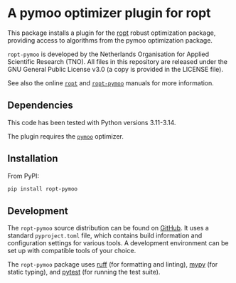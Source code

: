 # A pymoo optimizer plugin for ropt
This package installs a plugin for the [ropt](https://github.com/tno-ropt/ropt)
robust optimization package, providing access to algorithms from the pymoo
optimization package.

`ropt-pymoo` is developed by the Netherlands Organisation for Applied Scientific
Research (TNO). All files in this repository are released under the GNU General
Public License v3.0 (a copy is provided in the LICENSE file).

See also the online [`ropt`](https://tno-ropt.github.io/ropt/) and
[`ropt-pymoo`](https://tno-ropt.github.io/ropt-pymoo/) manuals for more
information.


## Dependencies
This code has been tested with Python versions 3.11-3.14.

The plugin requires the [`pymoo`](https://pymoo.org/) optimizer.


## Installation
From PyPI:
```bash
pip install ropt-pymoo
```


## Development
The `ropt-pymoo` source distribution can be found on
[GitHub](https://github.com/tno-ropt/ropt-pymoo). It uses a standard
`pyproject.toml` file, which contains build information and configuration
settings for various tools. A development environment can be set up with
compatible tools of your choice.

The `ropt-pymoo` package uses [ruff](https://docs.astral.sh/ruff/) (for
formatting and linting), [mypy](https://www.mypy-lang.org/) (for static typing),
and [pytest](https://docs.pytest.org/en/stable/) (for running the test suite).
